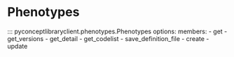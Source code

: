 # Phenotypes

::: pyconceptlibraryclient.phenotypes.Phenotypes
    options:
        members:
            - get
            - get_versions
            - get_detail
            - get_codelist
            - save_definition_file
            - create
            - update
